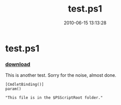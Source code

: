 ﻿---
pid:            1919
parent:         0
children:       
poster:         Anonymous
title:          test.ps1
date:           2010-06-15 13:13:28
description:    This is another test.  Sorry for the noise, almost done.
format:         posh
---

# test.ps1

### [download](1919.ps1)  

This is another test.  Sorry for the noise, almost done.

```posh
[CmdletBinding()]
param()

"This file is in the $PSScriptRoot folder."

```
